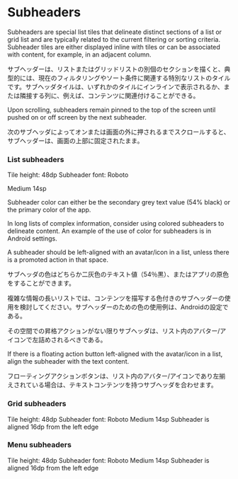 Subheaders
===

Subheaders are special list tiles that delineate distinct sections of a list or grid list and are typically related to the current filtering or sorting criteria. Subheader tiles are either displayed inline with tiles or can be associated with content, for example, in an adjacent column.

サブヘッダーは、リストまたはグリッドリストの別個のセクションを描くと、典型的には、現在のフィルタリングやソート条件に関連する特別なリストのタイルです。サブヘッダタイルは、いずれかのタイルにインラインで表示されるか、または隣接する列に、例えば、コンテンツに関連付けることができる。

Upon scrolling, subheaders remain pinned to the top of the screen until pushed on or off screen by the next subheader.

次のサブヘッダによってオンまたは画面の外に押されるまでスクロールすると、サブヘッダーは、画面の上部に固定されたまま。

### List subheaders

Tile height: 48dp
Subheader font: Roboto

Medium 14sp

Subheader color can either be the secondary grey text value (54% black) or the primary color of the app.

In long lists of complex information, consider using colored subheaders to delineate content. An example of the use of color for subheaders is in Android settings.

A subheader should be left-aligned with an avatar/icon in a list, unless there is a promoted action in that space.

サブヘッダの色はどちらか二灰色のテキスト値（54％黒）、またはアプリの原色をすることができます。

複雑な情報の長いリストでは、コンテンツを描写する色付きのサブヘッダーの使用を検討してください。サブヘッダーのための色の使用例は、Androidの設定である。

その空間での昇格アクションがない限りサブヘッダは、リスト内のアバター/アイコンで左詰めされるべきである。

If there is a floating action button left-aligned with the avatar/icon in a list, align the subheader with the text content.

フローティングアクションボタンは、リスト内のアバター/アイコンであり左揃えされている場合は、テキストコンテンツを持つサブヘッダを合わせます。

### Grid subheaders

Tile height: 48dp
Subheader font: Roboto Medium 14sp
Subheader is aligned 16dp from the left edge

### Menu subheaders

Tile height: 48dp
Subheader font: Roboto Medium 14sp
Subheader is aligned 16dp from the left edge
